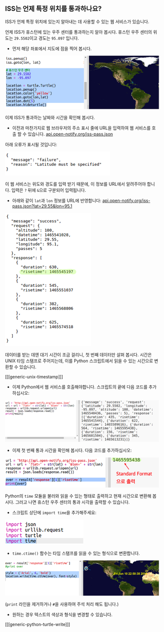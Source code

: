 ## ISS는 언제 특정 위치를 통과하나요?

ISS가 언제 특정 위치에 있는지 알아내는 데 사용할 수 있는 웹 서비스가 있습니다.

언제 ISS가 휴스턴에 있는 우주 센터를 통과하는지 알아 봅시다. 휴스턴 우주 센터의 위도는 `29.5502`이고 경도는 `95.097` 입니다.

+ 먼저 해당 좌표에서 지도에 점을 찍어 봅시다.

![스크린샷](images/iss-houston.png)

이제 ISS가 통과하는 날짜와 시간을 확인해 봅시다.

+ 이전과 마찬가지로 웹 브라우저의 주소 표시 줄에 URL을 입력하여 웹 서비스를 호출 할 수 있습니다. <a href="http://api.open-notify.org/iss-pass.json" target="_blank"> api.open-notify.org/iss-pass.json </a>

아래 오류가 표시될 것입니다:

![스크린샷](images/iss-pass-error.png)

이 웹 서비스는 위도와 경도를 입력 받기 때문에, 이 정보를 URL에서 알려주어야 합니다. 입력은 `?` 뒤에 `&`으로 구분되어 입력됩니다.

+ 아래와 같이 `lat`과 `lon` 정보를 URL에 반영합니다: <a href="http://api.open-notify.org/iss-pass.json?lat=29.55&lon=95.1" target="_blank">api.open-notify.org/iss-pass.json?lat=29.55&lon=95.1</a>

![스크린샷](images/iss-passtimes.png)

데이터를 받는 데엔 대기 시간이 조금 걸리니, 첫 번째 데이터만 살펴 봅시다. 시간은 UNIX 타임 스탬프로 주어지는데, 이를 Python 스크립트에서 읽을 수 있는 시간으로 변환할 수 있습니다.

[[[generic-unix-timestamp]]]

+ 이제 Python에서 웹 서비스를 호출해야합니다. 스크립트의 끝에 다음 코드를 추가하십시오:

![스크린샷](images/iss-passover.png)

+ 이제 첫 번째 통과 시간을 확인해 봅시다. 다음 코드를 추가하십시오:

![스크린샷](images/iss-print-pass.png)

Python의 `time` 모듈을 불러와 읽을 수 있는 형태로 출력하고 현재 시간으로 변환해 봅시다. 그러고 나면 휴스턴 우주 센터의 통과 시각을 출력할 수 있습니다.

+ 스크립트 상단에 `import time`을 추가해주세요:

![스크린샷](images/iss-time.png)

+ `time.ctime()` 함수는 타임 스탬프를 읽을 수 있는 형식으로 변환합니다.

![스크린샷](images/iss-pass-write.png)

(`print` 라인을 제거하거나 `#`을 사용하여 주석 처리 해도 됩니다.)

+ 원하는 경우 텍스트의 색상과 형식을 변경할 수 있습니다. 

[[[generic-python-turtle-write]]]